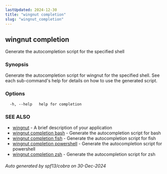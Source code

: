 ```yaml
---
lastUpdated: 2024-12-30
title: "wingnut completion"
slug: "wingnut_completion"
---
```

## wingnut completion

Generate the autocompletion script for the specified shell

### Synopsis

Generate the autocompletion script for wingnut for the specified shell.
See each sub-command's help for details on how to use the generated script.


### Options

```
  -h, --help   help for completion
```

### SEE ALSO

* [wingnut](/cli/wingnut/)	 - A brief description of your application
* [wingnut completion bash](/cli/wingnut_completion_bash/)	 - Generate the autocompletion script for bash
* [wingnut completion fish](/cli/wingnut_completion_fish/)	 - Generate the autocompletion script for fish
* [wingnut completion powershell](/cli/wingnut_completion_powershell/)	 - Generate the autocompletion script for powershell
* [wingnut completion zsh](/cli/wingnut_completion_zsh/)	 - Generate the autocompletion script for zsh

###### Auto generated by spf13/cobra on 30-Dec-2024
